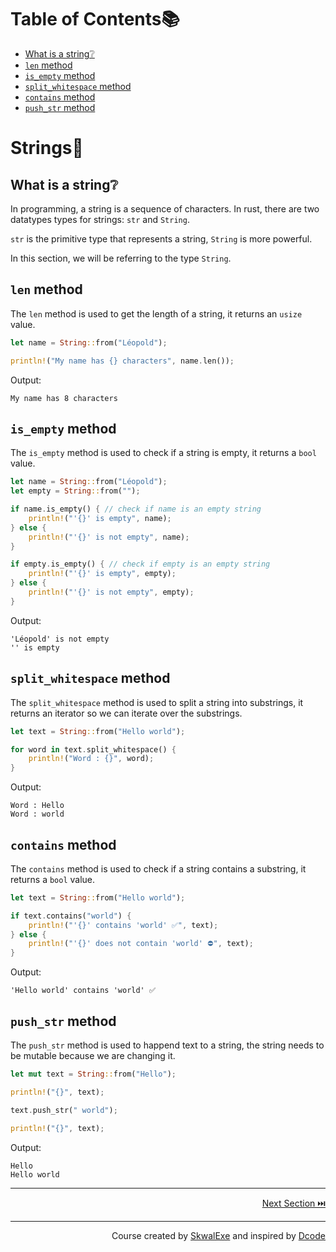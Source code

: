 # Table of Contents📚
- [What is a string❔](#what-is-a-string)
- [`len` method](#len-method)
- [`is_empty` method](#is_empty-method)
- [`split_whitespace` method](#split_whitespace-method)
- [`contains` method](#contains-method)
- [`push_str` method](#push_str-method)


# Strings📝
## What is a string❔
In programming, a string is a sequence of characters.
In rust, there are two datatypes types for strings: `str` and `String`.

`str` is the primitive type that represents a string, `String` is more powerful.

In this section, we will be referring to the type `String`. 

## `len` method
The `len` method is used to get the length of a string, it returns an `usize` value.
```rust
let name = String::from("Léopold");

println!("My name has {} characters", name.len());
```
Output:
```
My name has 8 characters
```
## `is_empty` method
The `is_empty` method is used to check if a string is empty, it returns a `bool` value.
```rust
let name = String::from("Léopold");
let empty = String::from("");

if name.is_empty() { // check if name is an empty string
    println!("'{}' is empty", name);
} else {
    println!("'{}' is not empty", name);
}

if empty.is_empty() { // check if empty is an empty string
    println!("'{}' is empty", empty);
} else {
    println!("'{}' is not empty", empty);
}
```
Output:
```
'Léopold' is not empty
'' is empty
```
## `split_whitespace` method
The `split_whitespace` method is used to split a string into substrings, it returns an iterator so we can iterate over the substrings.
```rust
let text = String::from("Hello world");

for word in text.split_whitespace() {
    println!("Word : {}", word);
}
```
Output:
```
Word : Hello
Word : world
```
## `contains` method
The `contains` method is used to check if a string contains a substring, it returns a `bool` value.
```rust
let text = String::from("Hello world");

if text.contains("world") {
    println!("'{}' contains 'world' ✅", text);
} else {
    println!("'{}' does not contain 'world' ⛔", text);
}
```
Output:
```
'Hello world' contains 'world' ✅
```
## `push_str` method
The `push_str` method is used to happend text to a string, the string needs to be mutable because we are changing it.
```rust
let mut text = String::from("Hello"); 

println!("{}", text); 

text.push_str(" world"); 

println!("{}", text);
```
Output:
```
Hello
Hello world
```






---

<p align="right"><a href="https://github.com/SkwalExe/learn-rust/tree/main/course/implementing-traits">Next Section ⏭️</a></p>


---

<p align="right">Course created by <a href="https://github.com/SkwalExe/" target="_blank">SkwalExe</a> and inspired by <a href="https://www.youtube.com/watch?v=vOMJlQ5B-M0&list=PLVvjrrRCBy2JSHf9tGxGKJ-bYAN_uDCUL" target="_blank">Dcode</a></p>
